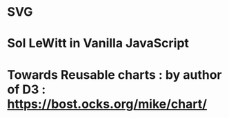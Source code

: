 # SVG

# Sol LeWitt in Vanilla JavaScript

# <mask>

# Towards Reusable charts : by author of D3 : https://bost.ocks.org/mike/chart/
